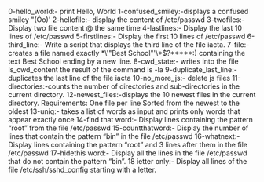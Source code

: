 0-hello_world:- print Hello, World
1-confused_smiley:-displays a confused smiley "(Ôo)'
2-hellofile:- display the content of /etc/passwd
3-twofiles:- Display two file content @ the same time
4-lastlines:- Display the last 10 lines of /etc/passwd
5-firstlines:- Display the first 10 lines of /etc/passwd
6-third_line:- Write a script that displays the third line of the file iacta.
7-file:-creates a file named exactly \*\\'"Best School"\'\\*$\?\*\*\*\*\*:) containing the text Best School ending by a new line.
8-cwd_state:-  writes into the file ls_cwd_content the result of the command ls -la
9-duplicate_last_line:- duplicates the last line of the file iacta
10-no_more_js:- delete js files
11-directories:-counts the number of directories and sub-directories in the current directory.
12-newest_files:-displays the 10 newest files in the current directory.
Requirements:
One file per line
Sorted from the newest to the oldest
13-uniq:- takes a list of words as input and prints only words that appear exactly once
14-find that word:- Display lines containing the pattern “root” from the file /etc/passwd
15-countthatword:- Display the number of lines that contain the pattern “bin” in the file /etc/passwd
16-whatnext:-Display lines containing the pattern “root” and 3 lines after them in the file /etc/passwd
17-hidethis word:- Display all the lines in the file /etc/passwd that do not contain the pattern “bin”.
18 ietter only:- Display all lines of the file /etc/ssh/sshd_config starting with a letter.
